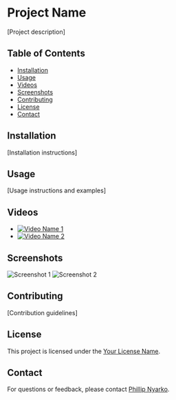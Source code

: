 # Project Name

[Project description]

## Table of Contents
- [Installation](#installation)
- [Usage](#usage)
- [Videos](#videos)
- [Screenshots](#screenshots)
- [Contributing](#contributing)
- [License](#license)
- [Contact](#contact)

## Installation

[Installation instructions]

## Usage

[Usage instructions and examples]

## Videos

- [![Video Name 1](https://www.youtube.com/watch?v=VIDEO_ID_1)](https://www.youtube.com/watch?v=VIDEO_ID_1)
- [![Video Name 2](https://www.youtube.com/watch?v=VIDEO_ID_2)](https://www.youtube.com/watch?v=VIDEO_ID_2)

## Screenshots

![Screenshot 1](screenshots/screenshot1.png)
![Screenshot 2](screenshots/screenshot2.png)

## Contributing

[Contribution guidelines]

## License

This project is licensed under the [Your License Name](LICENSE).

## Contact

For questions or feedback, please contact [Phillip Nyarko](phillip.k.nyarko@gmail.com).
